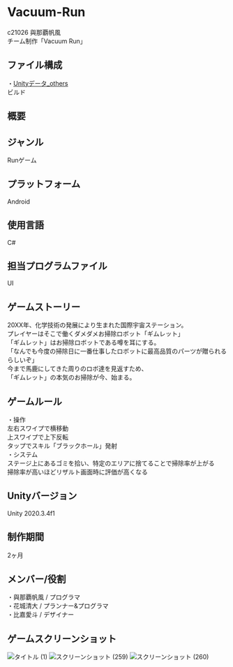 # Vacuum-Run
c21026 與那覇帆風  
チーム制作「Vacuum Run」

## ファイル構成
・[Unityデータ_others](others)  
ビルド

## 概要

## ジャンル
Runゲーム

## プラットフォーム
Android

## 使用言語
C#

## 担当プログラムファイル
UI

## ゲームストーリー
20XX年、化学技術の発展により生まれた国際宇宙ステーション。  
プレイヤーはそこで働くダメダメお掃除ロボット「ギムレット」  
「ギムレット」はお掃除ロボットである噂を耳にする。  
「なんでも今度の掃除日に一番仕事したロボットに最高品質のパーツが贈られるらしいぞ」  
今まで馬鹿にしてきた周りのロボ達を見返すため、  
「ギムレット」の本気のお掃除が今、始まる。

## ゲームルール
・操作  
左右スワイプで横移動  
上スワイプで上下反転  
タップでスキル「ブラックホール」発射  
・システム  
ステージ上にあるゴミを拾い、特定のエリアに捨てることで掃除率が上がる  
掃除率が高いほどリザルト画面時に評価が高くなる

## Unityバージョン
Unity 2020.3.4f1

## 制作期間
2ヶ月

## メンバー/役割
・與那覇帆風 / プログラマ  
・花城清大 / プランナー&プログラマ  
・比嘉愛斗 / デザイナー

## ゲームスクリーンショット
![タイトル (1)](https://user-images.githubusercontent.com/84373723/168539484-ce84c377-e1e6-4819-80c2-972d01a6dcae.png)
![スクリーンショット (259)](https://user-images.githubusercontent.com/84373723/168539510-06ca4c28-14d1-4e29-9257-d1be2285a9f5.png)
![スクリーンショット (260)](https://user-images.githubusercontent.com/84373723/168539520-40c222fe-07fd-4cc6-8d33-352f5f01d9b2.png)
